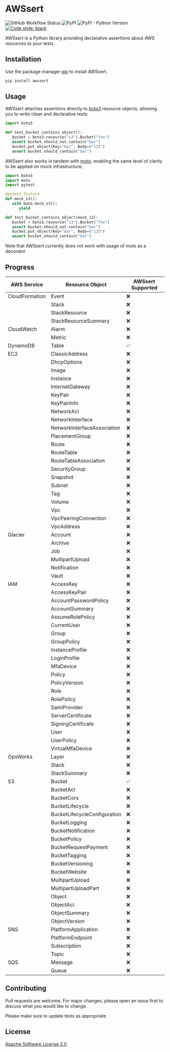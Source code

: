 # AWSsert

![GitHub Workflow Status](https://img.shields.io/github/workflow/status/TSNobleSoftware/awssert/Test)
![PyPI](https://img.shields.io/pypi/v/awssert)
![PyPI - Python Version](https://img.shields.io/pypi/pyversions/awssert)
[![Code style: black](https://img.shields.io/badge/code%20style-black-000000.svg)](https://github.com/psf/black)

AWSsert is a Python library providing declarative assertions about AWS resources to your tests.

## Installation

Use the package manager [pip](https://pip.pypa.io/en/stable/) to install AWSsert.

```bash
pip install awssert
```

## Usage

AWSsert attaches assertions directly to [boto3](https://github.com/boto/boto3) resource objects, allowing you to write clean and declarative tests:

```python
import boto3

def test_bucket_contains_object():
   bucket = boto3.resource("s3").Bucket("foo")
   assert bucket.should_not.contain("bar")
   bucket.put_object(Key="bar", Body=b"123")
   assert bucket.should_contain("bar")
```

AWSsert also works in tandem with [moto](https://pypi.org/project/moto/), enabling the same level of clarity to be applied on mock infrastructure:

```python
import boto3
import moto
import pytest

@pytest.fixture
def mock_s3():
   with moto.mock_s3():
      yield

def test_bucket_contains_object(mock_s3):
   bucket = boto3.resource("s3").Bucket("foo")
   assert bucket.should_not.contain("bar")
   bucket.put_object(Key="bar", Body=b"123")
   assert bucket.should_contain("bar")
```

Note that AWSsert currently does not work with usage of moto as a decorator

## Progress

| AWS Service | Resource Object             | AWSsert Supported |
|-------------|-----------------------------|-------------------|
|CloudFormation|Event                       |:x:                |
|             |Stack                        |:x:                |
|             |StackResource                |:x:                |
|             |StackResourceSummary         |:x:                |
|CloudWatch   |Alarm                        |:x:                |
|             |Metric                       |:x:                |
|DynamoDB     |Table                        |:white_check_mark: |
|EC2          |ClassicAddress               |:x:                |
|             |DhcpOptions                  |:x:                |
|             |Image                        |:x:                |
|             |Instance                     |:x:                |
|             |InternetGateway              |:x:                |
|             |KeyPair                      |:x:                |
|             |KeyPairInfo                  |:x:                |
|             |NetworkAcl                   |:x:                |
|             |NetworkInterface             |:x:                |
|             |NetworkInterfaceAssociation  |:x:                |
|             |PlacementGroup               |:x:                |
|             |Route                        |:x:                |
|             |RouteTable                   |:x:                |
|             |RouteTableAssociation        |:x:                |
|             |SecurityGroup                |:x:                |
|             |Snapshot                     |:x:                |
|             |Subnet                       |:x:                |
|             |Tag                          |:x:                |
|             |Volume                       |:x:                |
|             |Vpc                          |:x:                |
|             |VpcPeeringConnection         |:x:                |
|             |VpcAddress                   |:x:                |
|Glacier      |Account                      |:x:                |
|             |Archive                      |:x:                |
|             |Job                          |:x:                |
|             |MultipartUpload              |:x:                |
|             |Notification                 |:x:                |
|             |Vault                        |:x:                |
|IAM          |AccessKey                    |:x:                |
|             |AccessKeyPair                |:x:                |
|             |AccountPasswordPolicy        |:x:                |
|             |AccountSummary               |:x:                |
|             |AssumeRolePolicy             |:x:                |
|             |CurrentUser                  |:x:                |
|             |Group                        |:x:                |
|             |GroupPolicy                  |:x:                |
|             |InstanceProfile              |:x:                |
|             |LoginProfile                 |:x:                |
|             |MfaDevice                    |:x:                |
|             |Policy                       |:x:                |
|             |PolicyVersion                |:x:                |
|             |Role                         |:x:                |
|             |RolePolicy                   |:x:                |
|             |SamlProvider                 |:x:                |
|             |ServerCertificate            |:x:                |
|             |SigningCertificate           |:x:                |
|             |User                         |:x:                |
|             |UserPolicy                   |:x:                |
|             |VirtualMfaDevice             |:x:                |
|OpsWorks     |Layer                        |:x:                |
|             |Stack                        |:x:                |
|             |StackSummary                 |:x:                |
|S3           |Bucket                       |:white_check_mark: |
|             |BucketAcl                    |:x:                |
|             |BucketCors                   |:x:                |
|             |BucketLifecycle              |:x:                |
|             |BucketLifecycleConfiguration |:x:                |
|             |BucketLogging                |:x:                |
|             |BucketNotification           |:x:                |
|             |BucketPolicy                 |:x:                |
|             |BucketRequestPayment         |:x:                |
|             |BucketTagging                |:x:                |
|             |BucketVersioning             |:x:                |
|             |BucketWebsite                |:x:                |
|             |MultipartUpload              |:x:                |
|             |MultipartUploadPart          |:x:                |
|             |Object                       |:x:                |
|             |ObjectAcl                    |:x:                |
|             |ObjectSummary                |:x:                |
|             |ObjectVersion                |:x:                |
|SNS          |PlatformApplication          |:x:                |
|             |PlatformEndpoint             |:x:                |
|             |Subscription                 |:x:                |
|             |Topic                        |:x:                |
|SQS          |Message                      |:x:                |
|             |Queue                        |:x:                |


## Contributing
Pull requests are welcome. For major changes, please open an issue first to discuss what you would like to change.

Please make sure to update tests as appropriate.

## License
[Apache Software License 2.0](https://www.apache.org/licenses/LICENSE-2.0)